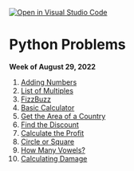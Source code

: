 [![Open in Visual Studio Code](https://classroom.github.com/assets/open-in-vscode-c66648af7eb3fe8bc4f294546bfd86ef473780cde1dea487d3c4ff354943c9ae.svg)](https://classroom.github.com/online_ide?assignment_repo_id=8302729&assignment_repo_type=AssignmentRepo)
# Python Problems

**Week of August 29, 2022**

1. [Adding Numbers](https://edabit.com/challenge/2RtztnzMDdyAj2MD3)
2. [List of Multiples](https://edabit.com/challenge/BuwHwPvt92yw574zB)
3. [FizzBuzz](https://edabit.com/challenge/WXqH9qvvGkmx4dMvp)
4. [Basic Calculator](https://edabit.com/challenge/ZdnwC3PsXPQTdTiKf)
5. [Get the Area of a Country](https://edabit.com/challenge/Cjtm4CpLzHDerQMfX)
6. [Find the Discount](https://edabit.com/challenge/cXnkmRdxqJrwdsP4n)
7. [Calculate the Profit](https://edabit.com/challenge/YfoKQWNeYETb9PYpw)
8. [Circle or Square](https://edabit.com/challenge/4me7LifXBwj5rhL4n)
9. [How Many Vowels?](https://edabit.com/challenge/p88k8yHRPTMPt4bBo)
10. [Calculating Damage](https://edabit.com/challenge/HSHHkdRYXfgfZSqri)
